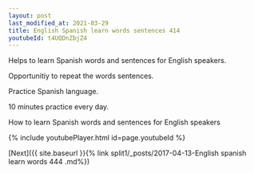 ```yaml
---
layout: post
last_modified_at: 2021-03-29
title: English Spanish learn words sentences 414 
youtubeId: t4UQDnZbjZ4
---
```

 
 
Helps to learn Spanish words and sentences for English speakers.

Opportunitiy to repeat the words sentences. 

Practice Spanish language. 
 
10 minutes practice every day. 
 
How to learn Spanish words and sentences for English speakers 
 
{% include youtubePlayer.html id=page.youtubeId %}
 
 
[Next]({{ site.baseurl }}{% link  split1/_posts/2017-04-13-English spanish learn words 444 .md%})
 
